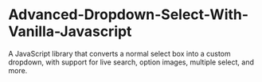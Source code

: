 # Advanced-Dropdown-Select-With-Vanilla-Javascript
A JavaScript library that converts a normal select box into a custom dropdown, with support for live search, option images, multiple select, and more.
